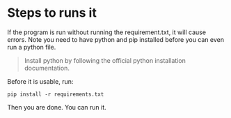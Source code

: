 # Steps to runs it

If the program is run without running the requirement.txt, it will cause errors.
Note you need to have python and pip installed before you can even run a python file.
> Install python by following the official python installation documentation.

Before it is usable, run:

<code>pip install -r requirements.txt</code>

Then you are done. You can run it.
